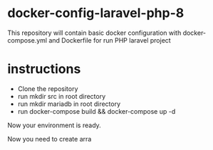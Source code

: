 # docker-config-laravel-php-8
This repository will contain basic docker configuration with docker-compose.yml and Dockerfile for run PHP laravel project

# instructions
- Clone the repository
- run mkdir src in root directory
- run mkdir mariadb in root directory
- run docker-compose build && docker-compose up -d

Now your environment is ready.

Now you need to create arra
